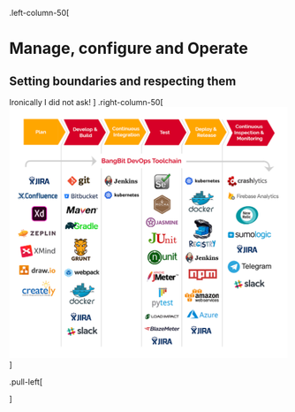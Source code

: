 .left-column-50[

# Manage, configure and Operate

## Setting boundaries and respecting them

Ironically I did not ask!
]
.right-column-50[
![Harness devops](./_images/bangbittech-devops-toolchain.png)
]

.pull-left[

]
